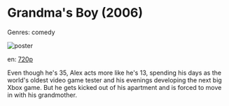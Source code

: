 # Grandma's Boy (2006)

Genres: comedy

![poster](http://image.tmdb.org/t/p/w500/9Z0Q9uIH4il75dfPVqFhVKljfY.jpg)

en:
  [720p](magnet:?xt=urn:btih:E6A497A5F039739BDEF0E6CFD2E5D1DC906A9946&tr=udp://glotorrents.pw:6969/announce&tr=udp://tracker.opentrackr.org:1337/announce&tr=udp://torrent.gresille.org:80/announce&tr=udp://tracker.openbittorrent.com:80&tr=udp://tracker.coppersurfer.tk:6969&tr=udp://tracker.leechers-paradise.org:6969&tr=udp://p4p.arenabg.ch:1337&tr=udp://tracker.internetwarriors.net:1337)
  


Even though he's 35, Alex acts more like he's 13, spending his days as the world's oldest video game tester and his evenings developing the next big Xbox game. But he gets kicked out of his apartment and is forced to move in with his grandmother.